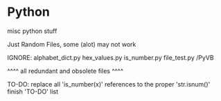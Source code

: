# Python
misc python stuff

Just Random Files, some (alot) may not work

IGNORE:
  alphabet_dict.py
  hex_values.py
  is_number.py
  file_test.py
  /PyVB

^^^^ all redundant and obsolete files ^^^^

TO-DO:
  replace all 'is_number(x)' references to the proper 'str.isnum()'
  finish 'TO-DO' list
